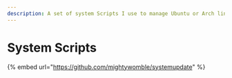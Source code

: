 ```yaml
---
description: A set of system Scripts I use to manage Ubuntu or Arch linix
---
```


# System Scripts

{% embed url="https://github.com/mightywomble/systemupdate" %}
